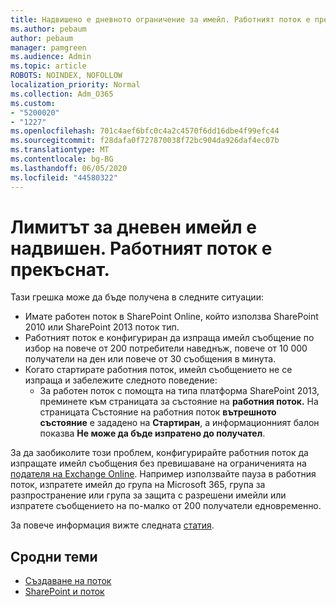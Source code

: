```yaml
---
title: Надвишено е дневното ограничение за имейл. Работният поток е прекъснат.
ms.author: pebaum
author: pebaum
manager: pamgreen
ms.audience: Admin
ms.topic: article
ROBOTS: NOINDEX, NOFOLLOW
localization_priority: Normal
ms.collection: Adm_O365
ms.custom:
- "5200020"
- "1227"
ms.openlocfilehash: 701c4aef6bfc0c4a2c4570f6dd16dbe4f99efc44
ms.sourcegitcommit: f28dafa0f727870038f72bc904da926daf4ec07b
ms.translationtype: MT
ms.contentlocale: bg-BG
ms.lasthandoff: 06/05/2020
ms.locfileid: "44580322"
---
```

# <a name="daily-email-limit-exceeded-workflow-is-suspended"></a>Лимитът за дневен имейл е надвишен. Работният поток е прекъснат.

Тази грешка може да бъде получена в следните ситуации:

- Имате работен поток в SharePoint Online, който използва SharePoint 2010 или SharePoint 2013 поток тип.
- Работният поток е конфигуриран да изпраща имейл съобщение по избор на повече от 200 потребители наведнъж, повече от 10 000 получатели на ден или повече от 30 съобщения в минута.
- Когато стартирате работния поток, имейл съобщението не се изпраща и забележите следното поведение:
    - За работен поток с помощта на типа платформа SharePoint 2013, преминете към страницата за състояние на **работния поток.** На страницата Състояние на работния поток **вътрешното състояние** е зададено на **Стартиран**, а информационният балон показва **Не може да бъде изпратено до получател**.

За да заобиколите този проблем, конфигурирайте работния поток да изпращате имейл съобщения без превишаване на ограниченията на [подателя на Exchange Online](https://docs.microsoft.com/office365/servicedescriptions/exchange-online-service-description/exchange-online-limits#recipientlimits). Например използвайте пауза в работния поток, изпратете имейл до група на Microsoft 365, група за разпространение или група за защита с разрешени имейли или изпратете съобщението на по-малко от 200 получатели едновременно.


За повече информация вижте следната [статия](https://support.microsoft.com/help/3150442/daily-email-limit-has-exceeded-and-your-workflow-has-been-suspended-or).

## <a name="related-topics"></a>Сродни теми
- [Създаване на поток](https://support.office.com/article/Create-a-flow-for-a-list-or-library-in-SharePoint-Online-or-OneDrive-for-Business-a9c3e03b-0654-46af-a254-20252e580d01) 
- [SharePoint и поток](https://flow.microsoft.com/blog/sharepoint-and-flow/) 